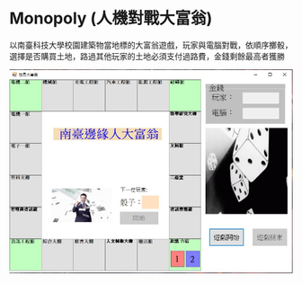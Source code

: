 # Monopoly (人機對戰大富翁)
以南臺科技大學校園建築物當地標的大富翁遊戲，玩家與電腦對戰，依順序擲骰，選擇是否購買土地，路過其他玩家的土地必須支付過路費，金錢剩餘最高者獲勝

![image](https://github.com/Chun-Ching/Monopoly/blob/master/%E5%A4%A7%E5%AF%8C%E7%BF%81.jpg)


